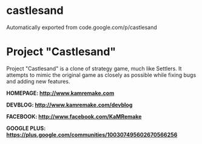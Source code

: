 # castlesand
Automatically exported from code.google.com/p/castlesand

# Project "Castlesand" #
Project "Castlesand" is a clone of strategy game, much like Settlers. It attempts to mimic the original game as closely as possible while fixing bugs and adding new features.


**HOMEPAGE: http://www.kamremake.com**

**DEVBLOG: http://www.kamremake.com/devblog**

**FACEBOOK: http://www.facebook.com/KaMRemake**

**GOOGLE PLUS: https://plus.google.com/communities/100307495602670566256**
